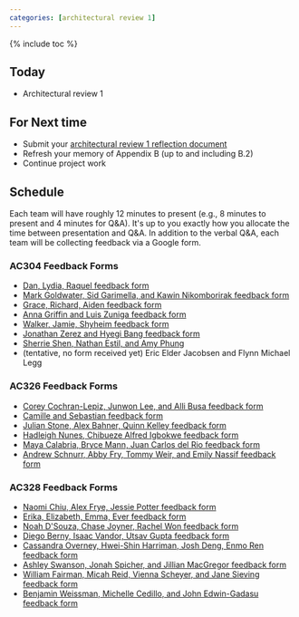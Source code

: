 ```yaml
---
categories: [architectural review 1]
---
```


{% include toc %}

## Today
* Architectural review 1

## For Next time
* Submit your [architectural review 1 reflection document](/assignments/final-project#architectural-review)
* Refresh your memory of Appendix B (up to and including B.2)
* Continue project work

## Schedule

Each team will have roughly 12 minutes to present (e.g., 8 minutes to present and 4 minutes for Q&A).  It's up to you exactly how you allocate the time between presentation and Q&A.  In addition to the verbal Q&A, each team will be collecting feedback via a Google form.

### AC304 Feedback Forms
* [Dan, Lydia, Raquel feedback form](https://goo.gl/forms/dkYFP9qiG7RTSUcu2
)
* [Mark Goldwater, Sid Garimella, and Kawin Nikomborirak feedback form](https://docs.google.com/forms/d/e/1FAIpQLSeP8qjunognQ9UfU-QyPo7EiguZrTYd-kF8Zhsun9xTNCM67Q/viewform)
* [Grace, Richard, Aiden feedback form](https://docs.google.com/forms/d/e/1FAIpQLSfdUsdjw5kboQzEZwMYyn4b3teUDZwy2pchlAYbbhkwf3aXzw/viewform)
* [Anna Griffin and Luis Zuniga feedback form](https://docs.google.com/forms/d/e/1FAIpQLSfdX-OeXf8UUThZo5Qs8QTTgffmFXCXFSpHFdVQSfd30b9bGA/viewform)
* [Walker, Jamie, Shyheim feedback form](https://docs.google.com/forms/d/e/1FAIpQLSddsMmutR1I0XXI_cuwa_JEawgN3aHFuEMC3QqtH1TUALRXOw/viewform)
* [Jonathan Zerez and Hyegi Bang feedback form](https://docs.google.com/forms/d/e/1FAIpQLSeYFfLpxBBQjB3R0cclBvXjtYRtVLgFIEx_oG4abMcU9955Ow/viewform?usp=sf_link)
* [Sherrie Shen, Nathan Estil, and Amy Phung](https://docs.google.com/forms/d/1a2XNw3hUkEgiwvF9J4OjPIWh6eW3nmRf_2yIM8YoMR8/edit?usp=drivesdk)
* (tentative, no form received yet) Eric Elder Jacobsen	and Flynn Michael Legg

### AC326 Feedback Forms
* [Corey Cochran-Lepiz, Junwon Lee, and Alli Busa feedback form](https://goo.gl/forms/DQoazyJ7HLdCHtda2
)
* [Camille and Sebastian feedback form](https://goo.gl/forms/IpSbLISYanOvmlT83
)
* [Julian Stone, Alex Bahner, Quinn Kelley feedback form](https://docs.google.com/forms/d/e/1FAIpQLSeWdSsOUEkjzq016IzPz580kw4WmxmT4AMNMGhtxVW3OWrzMw/viewform)
* [Hadleigh Nunes, Chibueze Alfred Igbokwe feedback form](https://docs.google.com/forms/d/e/1FAIpQLSeVY9rb8T4BZ2Ftn8fgTdalb8vWrwemudQ3FMLoueZD2u7PzQ/viewform)
* [Maya Calabria, Bryce Mann, Juan Carlos del Rio feedback form](https://docs.google.com/forms/d/e/1FAIpQLSfWvW9nsgpE_8hAvxXx7i3rVjFWJIfgSLbtNnWwiX9gpb5d0Q/viewform)
* [Andrew Schnurr, Abby Fry, Tommy Weir, and Emily Nassif feedback form](https://goo.gl/forms/oWjEZf0iqt6XA5nm2)

### AC328 Feedback Forms
* [Naomi Chiu, Alex Frye, Jessie Potter feedback form](https://goo.gl/forms/rEU2tEMtwuvn48kF2
)
* [Erika, Elizabeth, Emma, Ever feedback form](https://docs.google.com/forms/d/e/1FAIpQLScja3OfN7yq7B0eyO6Q_OXc7Se0-E63UtPWt5ZvASEfilOfcw/viewform)
* [Noah D'Souza, Chase Joyner, Rachel Won feedback form](https://docs.google.com/forms/d/e/1FAIpQLSfLAyis1eaT5RtR2FAtpTnscyx_jIaIe-AV51UjWGKi7Phd0g/viewform)
* [Diego Berny, Isaac Vandor, Utsav Gupta feedback form](https://docs.google.com/forms/d/e/1FAIpQLSeixZzMN_ejQJ0l_1VoOOcvXUiD0l4snFnRMj5qYWQ_m07JAQ/viewform)
* [Cassandra Overney, Hwei-Shin Harriman, Josh Deng, Enmo Ren feedback form](https://docs.google.com/forms/d/e/1FAIpQLScm1UHox3nxwdXD5FyODY1QFmZxmXYP_sfC3iami5cexPg0uw/viewform)
* [Ashley Swanson, Jonah Spicher, and Jillian MacGregor feedback form](https://docs.google.com/forms/d/e/1FAIpQLSdr3ZMus_JSCqR4IpBiWkanugcHBlkXSjgW5q314N_BAHmoDg/viewform)
* [William Fairman, Micah Reid, Vienna Scheyer, and Jane Sieving feedback form](https://docs.google.com/forms/d/e/1FAIpQLSeDct4IEcBc9nYkkT-H8Vs1Fw1xnwJKzOhkB5elw3-htTuWJA/viewform?usp=sf_link)
* [Benjamin Weissman, Michelle Cedillo, and John Edwin-Gadasu feedback form](https://docs.google.com/forms/d/e/1FAIpQLSeLjHu4qpZmPONpaKr_X9dCOf-m1NRGlgkP4ax54TtPxVw1IQ/viewform?edit_requested=true)
